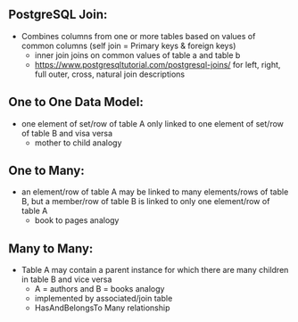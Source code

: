 ## PostgreSQL Join:
- Combines columns from one or more tables based on values of common columns (self join = Primary keys & foreign keys)
  - inner join joins on common values of table a and table b
  - https://www.postgresqltutorial.com/postgresql-joins/ for left, right, full outer, cross, natural join descriptions
  
## One to One Data Model:
- one element of set/row of table A only linked to one element of set/row of table B and visa versa
  - mother to child analogy

## One to Many:
- an element/row of table A may be linked to many elements/rows of table B, but a member/row of table B is linked to only one element/row of table A
  - book to pages analogy
  
## Many to Many:
- Table A may contain a parent instance for which there are many children in table B and vice versa
  - A = authors and B = books analogy
  - implemented by associated/join table
  - HasAndBelongsTo Many relationship
